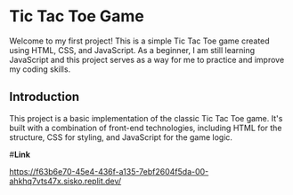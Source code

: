 # Tic Tac Toe Game

Welcome to my first project! This is a simple Tic Tac Toe game created using HTML, CSS, and JavaScript. As a beginner, I am still learning JavaScript and this project serves as a way for me to practice and improve my coding skills.

## Introduction

This project is a basic implementation of the classic Tic Tac Toe game. It's built with a combination of front-end technologies, including HTML for the structure, CSS for styling, and JavaScript for the game logic.

#**Link** 

https://f63b6e70-45e4-436f-a135-7ebf2604f5da-00-ahkhq7vts47x.sisko.replit.dev/
